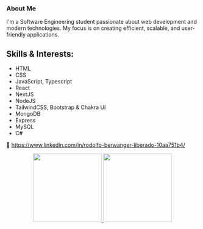 ### About Me
I'm a Software Engineering student passionate about web development and modern technologies. My focus is on creating efficient, scalable, and user-friendly applications.

## Skills & Interests:
- HTML
- CSS
- JavaScript, Typescript
- React
- NextJS
- NodeJS
- TailwindCSS, Bootstrap & Chakra UI
- MongoDB
- Express
- MySQL
- C#

🔗 https://www.linkedin.com/in/rodolfo-berwanger-liberado-10aa751b4/

<div align="center">
  <a href="https://github.com/RodolfoBerwanger">
  <img height="180em" src="https://github-readme-stats.vercel.app/api?username=RodBerw&show_icons=true&theme=dark&include_all_commits=true&count_private=true"/>
  
  <img height="180em" src="https://github-readme-stats.vercel.app/api/top-langs/?username=RodBerw&layout=compact&langs_count=7&theme=dark"/>
</div>

